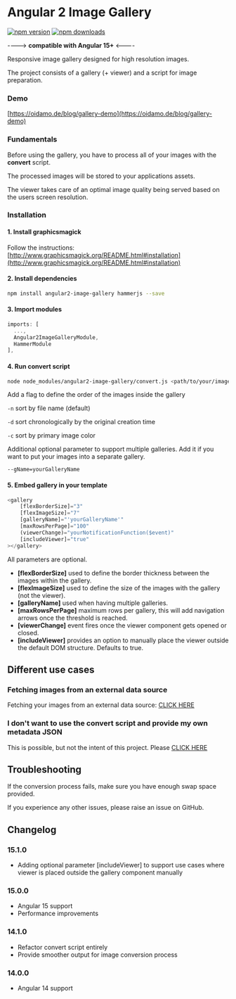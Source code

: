 # Angular 2 Image Gallery

[![npm version](https://img.shields.io/npm/v/angular2-image-gallery?style=for-the-badge)](https://img.shields.io/npm/v/angular2-image-gallery?style=for-the-badge)
[![npm downloads](https://img.shields.io/npm/dm/angular2-image-gallery?style=for-the-badge)](https://www.npmjs.com/package/angular2-image-gallery)

----> **compatible with Angular 15+** <----

Responsive image gallery designed for high resolution images.

The project consists of a gallery (+ viewer) and a script for image preparation.

### Demo

[https://oidamo.de/blog/gallery-demo](https://oidamo.de/blog/gallery-demo)

### Fundamentals
Before using the gallery, you have to process all of your images with the **convert** script. 

The processed images will be stored to your applications assets.

The viewer takes care of an optimal image quality being served based on the users screen resolution.

### Installation

#### 1. Install graphicsmagick

Follow the instructions: [http://www.graphicsmagick.org/README.html#installation](http://www.graphicsmagick.org/README.html#installation)

#### 2. Install dependencies

```bash
npm install angular2-image-gallery hammerjs --save
```

#### 3. Import modules

```javascript
imports: [
  ...,
  Angular2ImageGalleryModule,
  HammerModule
],
```

#### 4. Run convert script

```bash
node node_modules/angular2-image-gallery/convert.js <path/to/your/images>
```

Add a flag to define the order of the images inside the gallery

`-n` sort by file name (default)

`-d` sort chronologically by the original creation time

`-c` sort by primary image color

Additional optional parameter to support multiple galleries. Add it if you want to put your images into a separate gallery.

`--gName=yourGalleryName`

#### 5. Embed gallery in your template

```javascript
<gallery
    [flexBorderSize]="3"
    [flexImageSize]="7"
    [galleryName]="'yourGalleryName'"
    [maxRowsPerPage]="100"
    (viewerChange)="yourNotificationFunction($event)"
    [includeViewer]="true"
></gallery>
```

All parameters are optional.

* **[flexBorderSize]** used to define the border thickness between the images within the gallery.
* **[flexImageSize]** used to define the size of the images with the gallery (not the viewer).
* **[galleryName]** used when having multiple galleries.
* **[maxRowsPerPage]** maximum rows per gallery, this will add navigation arrows once the threshold is reached.
* **[viewerChange]** event fires once the viewer component gets opened or closed.
* **[includeViewer]** provides an option to manually place the viewer outside the default DOM structure. Defaults to true.

## Different use cases
### Fetching images from an external data source

Fetching your images from an external data source: [CLICK HERE](https://github.com/BenjaminBrandmeier/angular2-image-gallery/blob/master/docs/externalDataSource.md)

### I don't want to use the convert script and provide my own metadata JSON

This is possible, but not the intent of this project. Please [CLICK HERE](https://github.com/BenjaminBrandmeier/angular2-image-gallery/blob/master/docs/ownJSON.md)

## Troubleshooting

If the conversion process fails, make sure you have enough swap space provided.

If you experience any other issues, please raise an issue on GitHub.

## Changelog

### 15.1.0

* Adding optional parameter [includeViewer] to support use cases where viewer is placed outside the gallery component manually

### 15.0.0

* Angular 15 support
* Performance improvements

### 14.1.0

* Refactor convert script entirely
* Provide smoother output for image conversion process

### 14.0.0

* Angular 14 support
